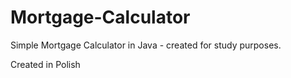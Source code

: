 # Mortgage-Calculator

Simple Mortgage Calculator in Java - created for study purposes.

Created in Polish